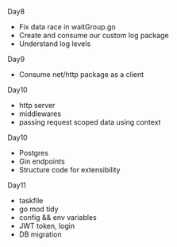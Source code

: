 Day8
- Fix data race in waitGroup.go
- Create and consume our custom log package
- Understand log levels

Day9
- Consume net/http package as a client

Day10
- http server
- middlewares
- passing request scoped data using context

Day10
- Postgres
- Gin endpoints
- Structure code for extensibility

Day11
- taskfile
- go mod tidy
- config && env variables
- JWT token, login
- DB migration